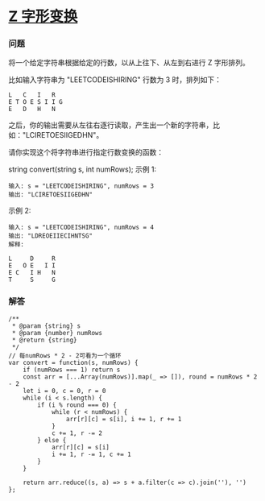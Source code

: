 # [Z 字形变换](https://leetcode-cn.com/problems/zigzag-conversion)

### 问题

将一个给定字符串根据给定的行数，以从上往下、从左到右进行 Z 字形排列。

比如输入字符串为 "LEETCODEISHIRING" 行数为 3 时，排列如下：

```
L   C   I   R
E T O E S I I G
E   D   H   N
```
之后，你的输出需要从左往右逐行读取，产生出一个新的字符串，比如："LCIRETOESIIGEDHN"。

请你实现这个将字符串进行指定行数变换的函数：

string convert(string s, int numRows);
示例 1:

```
输入: s = "LEETCODEISHIRING", numRows = 3
输出: "LCIRETOESIIGEDHN"
```
示例 2:

```
输入: s = "LEETCODEISHIRING", numRows = 4
输出: "LDREOEIIECIHNTSG"
解释:

L     D     R
E   O E   I I
E C   I H   N
T     S     G
```


### 解答

```
/**
 * @param {string} s
 * @param {number} numRows
 * @return {string}
 */
// 每numRows * 2 - 2可看为一个循环
var convert = function(s, numRows) {
    if (numRows === 1) return s
    const arr = [...Array(numRows)].map(_ => []), round = numRows * 2 - 2
    let i = 0, c = 0, r = 0
    while (i < s.length) {
        if (i % round === 0) {
            while (r < numRows) {
                arr[r][c] = s[i], i += 1, r += 1
            }
            c += 1, r -= 2
        } else {
            arr[r][c] = s[i]
            i += 1, r -= 1, c += 1
        }
    }

    return arr.reduce((s, a) => s + a.filter(c => c).join(''), '')
};
```

